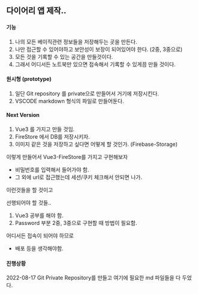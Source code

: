 ## 다이어리 앱 제작..

#### 기능

1. 나의 모든 베이직관련 정보들을 저장해두는 곳을 만든다.
2. 나만 접근할 수 있어야하고 보안성이 보장이 되어있어야 한다.
(2중, 3중으로)
3. 모든 것을 기록할 수 있는 공간을 만들것이다.
4. 그래서 어디서든 노트북만 있으면 접속해서 기록할 수 있게끔 만들 것이다.


#### 원시형 (prototype)

1. 일단 Git repository 를 private으로 만들어서 거기에 저장시킨다.
2. VSCODE markdown 형식의 파일로 만들어둔다.

#### Next Version

1. Vue3 를 가지고 만들 것임.
2. FireStore 에서 DB를 저장시키자.
3. 이미지 같은 것을 저장하고 싶다면 어떻게 할 것인가.
(Firebase-Storage)

이렇게 만들어서 Vue3-FireStore를 가지고 구현해보자

- 비밀번호를 입력해서 들어가야 함.
- 그 외에 url로 접근했는데 세션/쿠키 체크해서 안되면 나가.

이런것들을 할 것이고

선행되어야 할 것들..

1. Vue3 공부를 해야 함.
2. Password 부분 2중, 3중으로 구현할 때 방법이 필요함.

어디서든 접속이 되어야 하므로
- 배포
등을 생각해야함.


#### 진행상황

2022-08-17 Git Private Repository를 만들고 여기에 필요한 md 파일들을 다 두었다.
